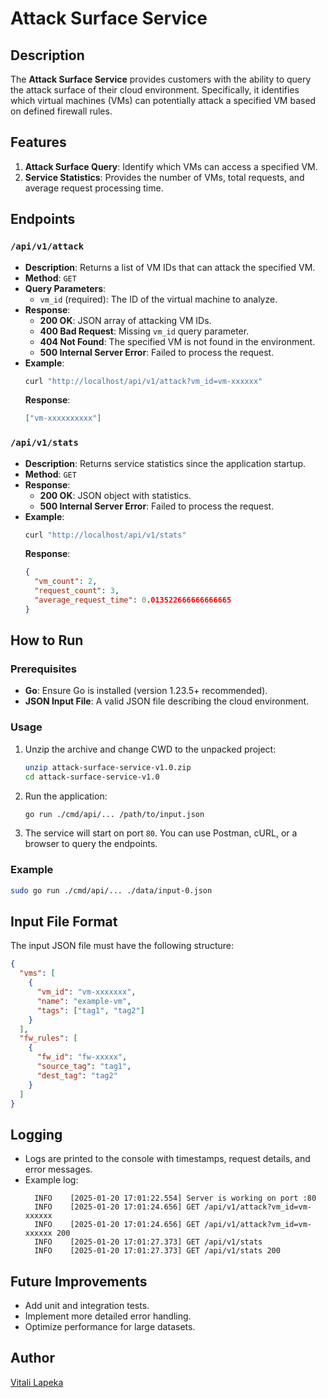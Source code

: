# Attack Surface Service

## Description
The **Attack Surface Service** provides customers with the ability to query the attack surface of their cloud environment. Specifically, it identifies which virtual machines (VMs) can potentially attack a specified VM based on defined firewall rules.

## Features
1. **Attack Surface Query**: Identify which VMs can access a specified VM.
2. **Service Statistics**: Provides the number of VMs, total requests, and average request processing time.

## Endpoints

### `/api/v1/attack`
- **Description**: Returns a list of VM IDs that can attack the specified VM.
- **Method**: `GET`
- **Query Parameters**:
    - `vm_id` (required): The ID of the virtual machine to analyze.
- **Response**:
    - **200 OK**: JSON array of attacking VM IDs.
    - **400 Bad Request**: Missing `vm_id` query parameter.
    - **404 Not Found**: The specified VM is not found in the environment.
    - **500 Internal Server Error**: Failed to process the request.
- **Example**:
  ```bash
  curl "http://localhost/api/v1/attack?vm_id=vm-xxxxxx"
  ```
  **Response**:
  ```json
  ["vm-xxxxxxxxxx"]
  ```

### `/api/v1/stats`
- **Description**: Returns service statistics since the application startup.
- **Method**: `GET`
- **Response**:
    - **200 OK**: JSON object with statistics.
    - **500 Internal Server Error**: Failed to process the request.
- **Example**:
  ```bash
  curl "http://localhost/api/v1/stats"
  ```
  **Response**:
  ```json
  {
    "vm_count": 2,
    "request_count": 3,
    "average_request_time": 0.013522666666666665
  }
  ```

## How to Run

### Prerequisites
- **Go**: Ensure Go is installed (version 1.23.5+ recommended).
- **JSON Input File**: A valid JSON file describing the cloud environment.

### Usage
1. Unzip the archive and change CWD to the unpacked project:
   ```bash
   unzip attack-surface-service-v1.0.zip
   cd attack-surface-service-v1.0
   ```

2. Run the application:
   ```bash
   go run ./cmd/api/... /path/to/input.json
   ```

3. The service will start on port `80`. You can use Postman, cURL, or a browser to query the endpoints.

### Example
```bash
sudo go run ./cmd/api/... ./data/input-0.json
```

## Input File Format
The input JSON file must have the following structure:
```json
{
  "vms": [
    {
      "vm_id": "vm-xxxxxxx",
      "name": "example-vm",
      "tags": ["tag1", "tag2"]
    }
  ],
  "fw_rules": [
    {
      "fw_id": "fw-xxxxx",
      "source_tag": "tag1",
      "dest_tag": "tag2"
    }
  ]
}
```

## Logging
- Logs are printed to the console with timestamps, request details, and error messages.
- Example log:
  ```
    INFO    [2025-01-20 17:01:22.554] Server is working on port :80
    INFO    [2025-01-20 17:01:24.656] GET /api/v1/attack?vm_id=vm-xxxxxx
    INFO    [2025-01-20 17:01:24.656] GET /api/v1/attack?vm_id=vm-xxxxxx 200
    INFO    [2025-01-20 17:01:27.373] GET /api/v1/stats
    INFO    [2025-01-20 17:01:27.373] GET /api/v1/stats 200
  ```

## Future Improvements
- Add unit and integration tests.
- Implement more detailed error handling.
- Optimize performance for large datasets.

## Author
[Vitali Lapeka](mailto:lapeko88@gmail.com)

